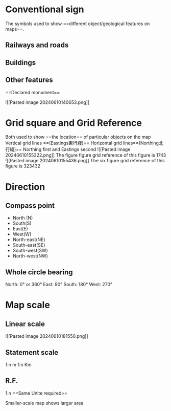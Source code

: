 # Conventional sign
The symbols used to show ==different object/geological features on maps==.
## Railways and roads

## Buildings

## Other  features
==Declared monument==

![[Pasted image 20240610140653.png]]


# Grid square and Grid Reference

Both used to show ==the location== of particular objects on the map
Vertical grid lines ==(Eastings東行綫)==
Horizontal grid lines==(Northing北行綫)==
Northing first and Eastings second
![[Pasted image 20240610155322.png]]
The figure figure grid reference of this figure is 1743
![[Pasted image 20240610155436.png]]
The six figure grid reference of this figure is 323432

# Direction
## Compass point
- North (N)
- South(S)
- East(E)
- West(W)
- North-east(NE)
- South-east(SE)
- South-west(SW)
- North-west(NW)
## Whole circle bearing
North: 0° or 360° 
East: 90° 
South: 180° 
West: 270° 


# Map scale
## Linear scale
![[Pasted image 20240610181550.png]]

## Statement scale 
1:n m
1:n Km

## R.F.

1:n
==Same Unite required==


Smaller-scale map shows larger area
